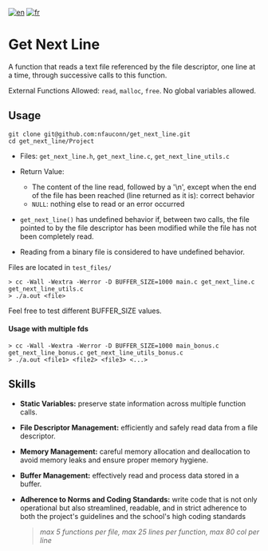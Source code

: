 [![en](https://img.shields.io/badge/lang-en-purple.svg)](https://github.com/nfauconn/get_next_line/blob/master/README.md)
[![fr](https://img.shields.io/badge/lang-fr-pink.svg)](https://github.com/nfauconn/get_next_line/blob/master/README.fr.md)

# Get Next Line

A function that reads a text file referenced by the file descriptor, one line at a time, through successive calls to this function.
  
External Functions Allowed: `read`, `malloc`, `free`. No global variables allowed.

## Usage

```shell
git clone git@github.com:nfauconn/get_next_line.git
cd get_next_line/Project
```

  - Files: `get_next_line.h`, `get_next_line.c`, `get_next_line_utils.c`
  - Return Value: 
    - The content of the line read, followed by a '\n', except when the end of the file has been reached (line returned as it is): correct behavior
    - `NULL`: nothing else to read or an error occurred

- `get_next_line()` has undefined behavior if, between two calls, the file pointed to by the file descriptor has been modified while the file has not been completely read.
- Reading from a binary file is considered to have undefined behavior.

Files are located in `test_files/`

```shell
> cc -Wall -Wextra -Werror -D BUFFER_SIZE=1000 main.c get_next_line.c get_next_line_utils.c 
> ./a.out <file>
```
 Feel free to test different BUFFER_SIZE values.

#### Usage with multiple fds

```shell
> cc -Wall -Wextra -Werror -D BUFFER_SIZE=1000 main_bonus.c get_next_line_bonus.c get_next_line_utils_bonus.c 
> ./a.out <file1> <file2> <file3> <...>
```

## Skills

- **Static Variables:** preserve state information across multiple function calls.

- **File Descriptor Management:** efficiently and safely read data from a file descriptor.

- **Memory Management:** careful memory allocation and deallocation to avoid memory leaks and ensure proper memory hygiene.

- **Buffer Management:** effectively read and process data stored in a buffer.

- **Adherence to Norms and Coding Standards:** write code that is not only operational but also streamlined, readable, and in strict adherence to both the project's guidelines and the school's high coding standards
  > *max 5 functions per file, max 25 lines per function, max 80 col per line*
